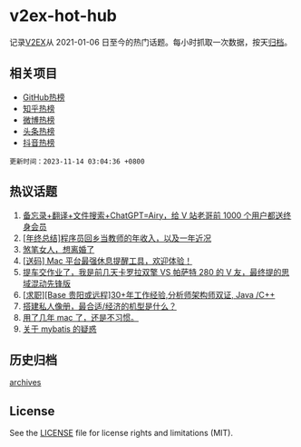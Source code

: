 # v2ex-hot-hub

 记录[V2EX](https://www.v2ex.com/)从 2021-01-06 日至今的热门话题。每小时抓取一次数据，按天[归档](archives)。
 
 ## 相关项目

- [GitHub热榜](https://github.com/lonnyzhang423/github-hot-hub)
- [知乎热榜](https://github.com/lonnyzhang423/zhihu-hot-hub)
- [微博热榜](https://github.com/lonnyzhang423/weibo-hot-hub)
- [头条热榜](https://github.com/lonnyzhang423/toutiao-hot-hub)
- [抖音热榜](https://github.com/lonnyzhang423/douyin-hot-hub)


 `更新时间：2023-11-14 03:04:36 +0800`

## 热议话题

1. [备忘录+翻译+文件搜索+ChatGPT=Airy，给 V 站老哥前 1000 个用户都送终身会员](https://www.v2ex.com/t/991541)
1. [[年终总结]程序员回乡当教师的年收入，以及一年近况](https://www.v2ex.com/t/991351)
1. [煞笔女人，想离婚了](https://www.v2ex.com/t/991508)
1. [[送码] Mac 平台最强休息提醒工具，欢迎体验！](https://www.v2ex.com/t/991317)
1. [提车交作业了，我是前几天卡罗拉双擎 VS 帕萨特 280 的 V 友，最终提的思域混动先锋版](https://www.v2ex.com/t/991342)
1. [[求职][Base 贵阳或远程]30+年工作经验,分析师架构师双证, Java /C++](https://www.v2ex.com/t/991415)
1. [搭建私人像册，最合适/经济的机型是什么？](https://www.v2ex.com/t/991318)
1. [用了几年 mac 了，还是不习惯。](https://www.v2ex.com/t/991332)
1. [关于 mybatis 的疑惑](https://www.v2ex.com/t/991335)

## 历史归档

[archives](archives)

## License

See the [LICENSE](LICENSE) file for license rights and limitations (MIT).
